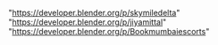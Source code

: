 "https://developer.blender.org/p/skymiledelta"
"https://developer.blender.org/p/jiyamittal"
"https://developer.blender.org/p/Bookmumbaiescorts"
